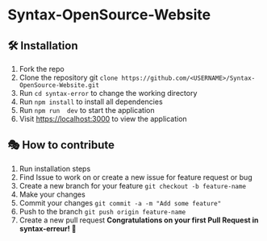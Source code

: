 # Syntax-OpenSource-Website

## 🛠️ Installation

1. Fork the repo
2. Clone the repository git `clone https://github.com/<USERNAME>/Syntax-OpenSource-Website.git`
3. Run `cd syntax-error` to change the working directory
4. Run `npm install`  to install all dependencies
5. Run `npm run  dev` to start the application
6. Visit <https://localhost:3000> to view the application

## 🎭 How to contribute

1. Run installation steps
2. Find Issue to work on or create a new issue for feature request or bug
3. Create a new branch for your feature `git checkout -b feature-name`
4. Make your changes
5. Commit your changes `git commit -a -m "Add some feature"`
6. Push to the branch `git push origin feature-name`
7. Create a new pull request
**Congratulations on your first Pull Request in syntax-erreur! 🎉**
